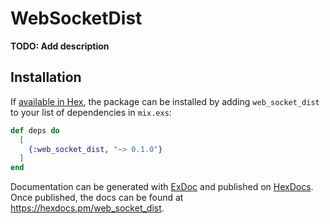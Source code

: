 # WebSocketDist

**TODO: Add description**

## Installation

If [available in Hex](https://hex.pm/docs/publish), the package can be installed
by adding `web_socket_dist` to your list of dependencies in `mix.exs`:

```elixir
def deps do
  [
    {:web_socket_dist, "~> 0.1.0"}
  ]
end
```

Documentation can be generated with [ExDoc](https://github.com/elixir-lang/ex_doc)
and published on [HexDocs](https://hexdocs.pm). Once published, the docs can
be found at <https://hexdocs.pm/web_socket_dist>.

